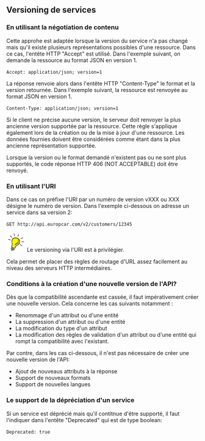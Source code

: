 ## Versioning de services
### En utilisant la négotiation de contenu
Cette approhe est adaptée lorsque la version du service n'a pas changé mais qu'il existe plusieurs représentations possibles d'une ressource.
Dans ce cas, l'entête HTTP "Accept" est utilisé. Dans l'exemple suivant, on demande la ressource au format JSON en version 1.

```
Accept: application/json; version=1
```

La réponse renvoie alors dans l'entête HTTP "Content-Type" le format et la version retournée. Dans l'exemple suivant, la ressource est renvoyée au format JSON en version 1.
```
Content-Type: application/json; version=1
```

Si le client ne précise aucune version, le serveur doit renvoyer la plus ancienne version supportée par la ressource. Cette règle s'applique également lors de la création ou de la mise à jour d'une ressource. Les données fournies doivent être considérées comme étant dans la plus ancienne représentation supportée.

Lorsque la version ou le format demandé n'existent pas ou ne sont plus supportés, le code réponse HTTP 406 (NOT ACCEPTABLE) doit être renvoyé.

### En utilisant l'URI
Dans ce cas on préfixe l'URI par un numéro de version vXXX ou XXX désigne le numéro de version. Dans l'exemple ci-dessous on adresse un service dans sa version 2:
```
GET http://api.europcar.com/v2/customers/12345
```

![Tip](lightbulb1.png) Le versioning via l'URI est à privilégier.


Cela permet de placer des règles de routage d'URL assez facilement au niveau des serveurs HTTP intermédiaires.

### Conditions à la création d'une nouvelle version de l'API?
Dès que la compatibilité ascendante est cassée, il faut impérativement créer une nouvelle version. Cela concerne les cas suivants notamment :

- Renommage d'un attribut ou d'une entité
- La suppression d'un attribut ou d'une entité
- La modification du type d'un attribut
- La modification des règles de validation d'un attribut ou d'une entité qui rompt la compatibilité avec l'existant. 

Par contre, dans les cas ci-dessous, il n'est pas nécessaire de créer une nouvelle version de l'API:

- Ajout de nouveaus attributs à la réponse
- Support de nouveaux formats
- Support de nouvelles langues

### Le support de la dépréciation d'un service
Si un service est déprécié mais qu'il contitnue d'être supporté, il faut l'indiquer dans l'entête "Deprecated" qui est de type boolean:
```
Deprecated: true
```
